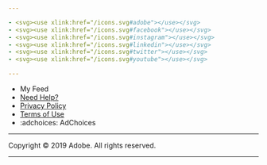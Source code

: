 ```yaml
---

- <svg><use xlink:href="/icons.svg#adobe"></use></svg>
- <svg><use xlink:href="/icons.svg#facebook"></use></svg>
- <svg><use xlink:href="/icons.svg#instagram"></use></svg>
- <svg><use xlink:href="/icons.svg#linkedin"></use></svg>
- <svg><use xlink:href="/icons.svg#twitter"></use></svg>
- <svg><use xlink:href="/icons.svg#youtube"></use></svg>

---
```


- My Feed
- [Need Help?](https://helpx.adobe.com/contact.html)
- [Privacy Policy](https://www.adobe.com/privacy.html)
- [Terms of Use](https://www.adobe.com/legal/terms.html)
- :adchoices: AdChoices

---

Copyright &copy; 2019 Adobe. All rights reserved.

---
<script src="https://cdn.jsdelivr.net/npm/algoliasearch@3/dist/algoliasearch.min.js"></script>
<script src="https://cdn.jsdelivr.net/npm/instantsearch.js@4.0.0/dist/instantsearch.production.min.js" integrity="sha256-6S7q0JJs/Kx4kb/fv0oMjS855QTz5Rc2hh9AkIUjUsk=" crossorigin="anonymous"></script>
<script type="text/html" id="post-template">
  <div class="related-topics__base hit">
    <div class="related-topics__wrapper hit-content">
      <div class="related-topics__thumb hit-image">
        <img src="{{hero}}" alt="{{name}}">
      </div>
      <a class="related-topics__link hit-view" href="/{{path}}" target="_new">
        <span class="related-topics__txt hit-description">{{{author}}}</span>
        <h2 class="related-topics__subHl hit-name">{{{title}}}</h2>
        <span class="related-topics__txt hit-description">{{{date}}}</span>
      </a>
    </div>
  </div>
</script>
<script>
  if (getPageType(window.location.pathname) === 'authors') {
    const latestWrap = document.createElement('div');
    latestWrap.className = 'default latest-posts';
    getSection().parentNode.appendChild(latestWrap);
    const searchClient = algoliasearch('A8PL9E4TZT', 'c5f99b37bfef18fd6ad1c440b5abd6c9');
    const search = instantsearch({
      indexName: 'davidnuescheler--theblog--blogposts',
      searchClient,    
      routing: true,
    });
    search.addWidgets([
      instantsearch.widgets.configure({
        hitsPerPage: 10,
      })
    ]);
    search.addWidgets([
      instantsearch.widgets.hits({
        container: '.latest-posts',
        templates: {
          item: document.getElementById('post-template').innerHTML,
          empty: 'This author has not posted anything yet.',
        },
      })
    ]);
    search.start();
  }
</script>